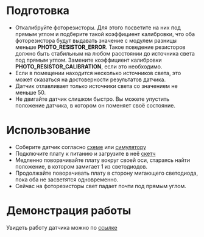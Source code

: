 # Подготовка

- Откалибруйте фоторезисторы. Для этого посветите на них под прямым углом и подберите такой коэффициент калибровки, что оба фоторезистора будут выдавать значение с модулем разницы меньше **PHOTO_RESISTOR_ERROR**. Такое поведение резисторов должно быть стабильным на любом расстоянии до источника света под прямым углом. Замените коэффициент калибровки **PHOTO_RESISTOR_CALIBRATION**, если это необходимо.
- Если в помещении находится несколько источников света, это может сказаться на достоверности результатов датчика.
- Датчик отлавливает только источники света со значением не меньше 50.
- Не двигайте датчик слишком быстро. Вы можете упустить положение датчика, в котором он поменяет своё состояние.

# Использование

- Соберите датчик согласно [схеме](light_sensor_scheme.pdf) или [симулятору](https://www.tinkercad.com/things/8CClZq1a6yq-grand-jarv/editel?tenant=circuits)
- Подключите плату к питанию и загрузите в неё [скетч](light_sensor/light_sensor.ino)
- Медленно поворачивайте плату вокруг своей оси, стараясь найти положение, в котором замигает 1 из светодиодов.
- Продолжайте поворачивать плату в сторону мигающего светодиода, пока оба не засветятся одновременно.
- Сейчас на фоторезисторы свет падает почти под прямым углом.

# Демонстрация работы

Увидеть работу датчика можно по [ссылке](https://drive.google.com/file/d/1RJh-u2TEYpfNifKw8wTB4HvgBoXQKgnN/view?usp=sharing)
